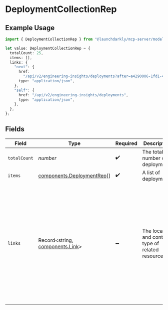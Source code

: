 # DeploymentCollectionRep

## Example Usage

```typescript
import { DeploymentCollectionRep } from "@launchdarkly/mcp-server/models/components";

let value: DeploymentCollectionRep = {
  totalCount: 25,
  items: [],
  links: {
    "next": {
      href:
        "/api/v2/engineering-insights/deployments?after=a4290006-1fd1-4ca5-acf7-9f31fac61cf5",
      type: "application/json",
    },
    "self": {
      href: "/api/v2/engineering-insights/deployments",
      type: "application/json",
    },
  },
};
```

## Fields

| Field                                                                                                                                                                                                                                 | Type                                                                                                                                                                                                                                  | Required                                                                                                                                                                                                                              | Description                                                                                                                                                                                                                           | Example                                                                                                                                                                                                                               |
| ------------------------------------------------------------------------------------------------------------------------------------------------------------------------------------------------------------------------------------- | ------------------------------------------------------------------------------------------------------------------------------------------------------------------------------------------------------------------------------------- | ------------------------------------------------------------------------------------------------------------------------------------------------------------------------------------------------------------------------------------- | ------------------------------------------------------------------------------------------------------------------------------------------------------------------------------------------------------------------------------------- | ------------------------------------------------------------------------------------------------------------------------------------------------------------------------------------------------------------------------------------- |
| `totalCount`                                                                                                                                                                                                                          | *number*                                                                                                                                                                                                                              | :heavy_check_mark:                                                                                                                                                                                                                    | The total number of deployments                                                                                                                                                                                                       | 25                                                                                                                                                                                                                                    |
| `items`                                                                                                                                                                                                                               | [components.DeploymentRep](../../models/components/deploymentrep.md)[]                                                                                                                                                                | :heavy_check_mark:                                                                                                                                                                                                                    | A list of deployments                                                                                                                                                                                                                 |                                                                                                                                                                                                                                       |
| `links`                                                                                                                                                                                                                               | Record<string, [components.Link](../../models/components/link.md)>                                                                                                                                                                    | :heavy_minus_sign:                                                                                                                                                                                                                    | The location and content type of related resources                                                                                                                                                                                    | {<br/>"next": {<br/>"href": "/api/v2/engineering-insights/deployments?after=a4290006-1fd1-4ca5-acf7-9f31fac61cf5",<br/>"type": "application/json"<br/>},<br/>"self": {<br/>"href": "/api/v2/engineering-insights/deployments",<br/>"type": "application/json"<br/>}<br/>} |